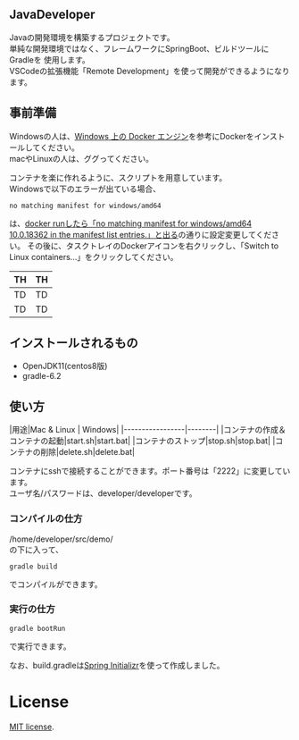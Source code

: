 ## JavaDeveloper
Javaの開発環境を構築するプロジェクトです。  
単純な開発環境ではなく、フレームワークにSpringBoot、ビルドツールにGradleを
使用します。  
VSCodeの拡張機能「Remote Development」を使って開発ができるようになります。

## 事前準備  
Windowsの人は、[Windows 上の Docker エンジン](https://docs.microsoft.com/ja-jp/virtualization/windowscontainers/manage-docker/configure-docker-daemon)を参考にDockerをインストールしてください。  
macやLinuxの人は、ググってください。

コンテナを楽に作れるように、スクリプトを用意しています。  
Windowsで以下のエラーが出ている場合、
```
no matching manifest for windows/amd64
```
は、[docker runしたら「no matching manifest for windows/amd64 10.0.18362 in the manifest list entries.」と出る](https://qiita.com/yuta_vamdemic/items/cf3eb8182a63a303c4f7)の通りに設定変更してください。
その後に、タスクトレイのDockerアイコンを右クリックし、「Switch to Linux containers...」をクリックしてください。

|  TH  |  TH  |
| ---- | ---- |
|  TD  |  TD  |
|  TD  |  TD  |


## インストールされるもの
* OpenJDK11(centos8版)
* gradle-6.2

## 使い方
|用途|Mac & Linux | Windows|
|-----------------|--------|
|コンテナの作成＆コンテナの起動|start.sh|start.bat|
|コンテナのストップ|stop.sh|stop.bat|
|コンテナの削除|delete.sh|delete.bat|

コンテナにsshで接続することができます。ポート番号は「2222」に変更しています。  
ユーザ名/パスワードは、developer/developerです。

### コンパイルの仕方
/home/developer/src/demo/  
の下に入って、
```
gradle build
```
でコンパイルができます。

### 実行の仕方
```
gradle bootRun
```
で実行できます。

なお、build.gradleは[Spring Initializr](https://start.spring.io/)を使って作成しました。

# License
[MIT license](https://en.wikipedia.org/wiki/MIT_License).
